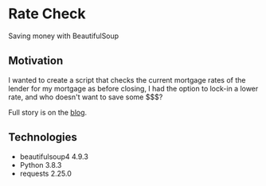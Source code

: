 # Rate Check
Saving money with BeautifulSoup
## Motivation
I wanted to create a script that checks the current mortgage rates of the lender for my mortgage as before closing, I had the option to lock-in a lower rate, and who doesn't want to save some $$$?

Full story is on the [blog](https://dcribb19.wordpress.com/2020/12/02/saving-with-beautiful-soup/).

## Technologies
- beautifulsoup4 4.9.3
- Python 3.8.3
- requests 2.25.0